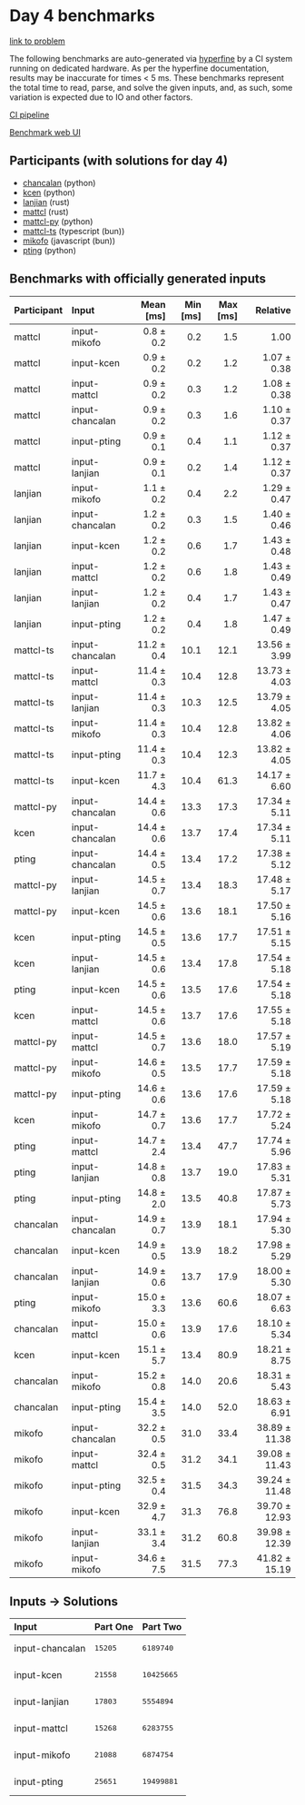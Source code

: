 # Day 4 benchmarks

[link to problem](https://adventofcode.com/2023/day/4)

The following benchmarks are auto-generated via
[hyperfine](https://github.com/sharkdp/hyperfine) by a CI system running on
dedicated hardware. As per the hyperfine documentation, results may be
inaccurate for times < 5 ms. These benchmarks represent the total time to read,
parse, and solve the given inputs, and, as such, some variation is expected due
to IO and other factors.

[CI pipeline](http://ci.papercode.net:8080/teams/main/pipelines/aoc2023)

[Benchmark web UI](https://aoc.ancalagon.black)


## Participants (with solutions for day 4)

- [chancalan](https://github.com/chancalan/aoc2023) (python)
- [kcen](https://github.com/kcen/aoc2023) (python)
- [lanjian](https://github.com/lanjian/aoc-2023) (rust)
- [mattcl](https://github.com/mattcl/aoc2023) (rust)
- [mattcl-py](https://github.com/mattcl/aoc2023-py) (python)
- [mattcl-ts](https://github.com/mattcl/aoc2023-js) (typescript (bun))
- [mikofo](https://github.com/mikofo/advent-of-code-2023) (javascript (bun))
- [pting](https://github.com/pting/aoc2023) (python)


## Benchmarks with officially generated inputs

| Participant | Input | Mean [ms] | Min [ms] | Max [ms] | Relative |
|:---|:---|---:|---:|---:|---:|
| mattcl | input-mikofo | 0.8 ± 0.2 | 0.2 | 1.5 | 1.00 |
| mattcl | input-kcen | 0.9 ± 0.2 | 0.2 | 1.2 | 1.07 ± 0.38 |
| mattcl | input-mattcl | 0.9 ± 0.2 | 0.3 | 1.2 | 1.08 ± 0.38 |
| mattcl | input-chancalan | 0.9 ± 0.2 | 0.3 | 1.6 | 1.10 ± 0.37 |
| mattcl | input-pting | 0.9 ± 0.1 | 0.4 | 1.1 | 1.12 ± 0.37 |
| mattcl | input-lanjian | 0.9 ± 0.1 | 0.2 | 1.4 | 1.12 ± 0.37 |
| lanjian | input-mikofo | 1.1 ± 0.2 | 0.4 | 2.2 | 1.29 ± 0.47 |
| lanjian | input-chancalan | 1.2 ± 0.2 | 0.3 | 1.5 | 1.40 ± 0.46 |
| lanjian | input-kcen | 1.2 ± 0.2 | 0.6 | 1.7 | 1.43 ± 0.48 |
| lanjian | input-mattcl | 1.2 ± 0.2 | 0.6 | 1.8 | 1.43 ± 0.49 |
| lanjian | input-lanjian | 1.2 ± 0.2 | 0.4 | 1.7 | 1.43 ± 0.47 |
| lanjian | input-pting | 1.2 ± 0.2 | 0.4 | 1.8 | 1.47 ± 0.49 |
| mattcl-ts | input-chancalan | 11.2 ± 0.4 | 10.1 | 12.1 | 13.56 ± 3.99 |
| mattcl-ts | input-mattcl | 11.4 ± 0.3 | 10.4 | 12.8 | 13.73 ± 4.03 |
| mattcl-ts | input-lanjian | 11.4 ± 0.3 | 10.3 | 12.5 | 13.79 ± 4.05 |
| mattcl-ts | input-mikofo | 11.4 ± 0.3 | 10.4 | 12.8 | 13.82 ± 4.06 |
| mattcl-ts | input-pting | 11.4 ± 0.3 | 10.4 | 12.3 | 13.82 ± 4.05 |
| mattcl-ts | input-kcen | 11.7 ± 4.3 | 10.4 | 61.3 | 14.17 ± 6.60 |
| mattcl-py | input-chancalan | 14.4 ± 0.6 | 13.3 | 17.3 | 17.34 ± 5.11 |
| kcen | input-chancalan | 14.4 ± 0.6 | 13.7 | 17.4 | 17.34 ± 5.11 |
| pting | input-chancalan | 14.4 ± 0.5 | 13.4 | 17.2 | 17.38 ± 5.12 |
| mattcl-py | input-lanjian | 14.5 ± 0.7 | 13.4 | 18.3 | 17.48 ± 5.17 |
| mattcl-py | input-kcen | 14.5 ± 0.6 | 13.6 | 18.1 | 17.50 ± 5.16 |
| kcen | input-pting | 14.5 ± 0.5 | 13.6 | 17.7 | 17.51 ± 5.15 |
| kcen | input-lanjian | 14.5 ± 0.6 | 13.4 | 17.8 | 17.54 ± 5.18 |
| pting | input-kcen | 14.5 ± 0.6 | 13.5 | 17.6 | 17.54 ± 5.18 |
| kcen | input-mattcl | 14.5 ± 0.6 | 13.7 | 17.6 | 17.55 ± 5.18 |
| mattcl-py | input-mattcl | 14.5 ± 0.7 | 13.6 | 18.0 | 17.57 ± 5.19 |
| mattcl-py | input-mikofo | 14.6 ± 0.5 | 13.5 | 17.7 | 17.59 ± 5.18 |
| mattcl-py | input-pting | 14.6 ± 0.6 | 13.6 | 17.6 | 17.59 ± 5.18 |
| kcen | input-mikofo | 14.7 ± 0.7 | 13.6 | 17.7 | 17.72 ± 5.24 |
| pting | input-mattcl | 14.7 ± 2.4 | 13.4 | 47.7 | 17.74 ± 5.96 |
| pting | input-lanjian | 14.8 ± 0.8 | 13.7 | 19.0 | 17.83 ± 5.31 |
| pting | input-pting | 14.8 ± 2.0 | 13.5 | 40.8 | 17.87 ± 5.73 |
| chancalan | input-chancalan | 14.9 ± 0.7 | 13.9 | 18.1 | 17.94 ± 5.30 |
| chancalan | input-kcen | 14.9 ± 0.5 | 13.9 | 18.2 | 17.98 ± 5.29 |
| chancalan | input-lanjian | 14.9 ± 0.6 | 13.7 | 17.9 | 18.00 ± 5.30 |
| pting | input-mikofo | 15.0 ± 3.3 | 13.6 | 60.6 | 18.07 ± 6.63 |
| chancalan | input-mattcl | 15.0 ± 0.6 | 13.9 | 17.6 | 18.10 ± 5.34 |
| kcen | input-kcen | 15.1 ± 5.7 | 13.4 | 80.9 | 18.21 ± 8.75 |
| chancalan | input-mikofo | 15.2 ± 0.8 | 14.0 | 20.6 | 18.31 ± 5.43 |
| chancalan | input-pting | 15.4 ± 3.5 | 14.0 | 52.0 | 18.63 ± 6.91 |
| mikofo | input-chancalan | 32.2 ± 0.5 | 31.0 | 33.4 | 38.89 ± 11.38 |
| mikofo | input-mattcl | 32.4 ± 0.5 | 31.2 | 34.1 | 39.08 ± 11.43 |
| mikofo | input-pting | 32.5 ± 0.4 | 31.5 | 34.3 | 39.24 ± 11.48 |
| mikofo | input-kcen | 32.9 ± 4.7 | 31.3 | 76.8 | 39.70 ± 12.93 |
| mikofo | input-lanjian | 33.1 ± 3.4 | 31.2 | 60.8 | 39.98 ± 12.39 |
| mikofo | input-mikofo | 34.6 ± 7.5 | 31.5 | 77.3 | 41.82 ± 15.19 |


## Inputs -> Solutions

| Input | Part One | Part Two |
|:---|:---|:---|
|input-chancalan|<pre>15205</pre>|<pre>6189740</pre>|
|input-kcen|<pre>21558</pre>|<pre>10425665</pre>|
|input-lanjian|<pre>17803</pre>|<pre>5554894</pre>|
|input-mattcl|<pre>15268</pre>|<pre>6283755</pre>|
|input-mikofo|<pre>21088</pre>|<pre>6874754</pre>|
|input-pting|<pre>25651</pre>|<pre>19499881</pre>|